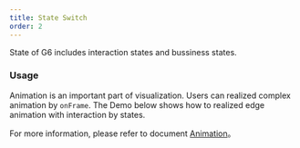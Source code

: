 ```yaml
---
title: State Switch
order: 2
---
```


State of G6 includes interaction states and bussiness states.

### Usage

Animation is an important part of visualization. Users can realized complex animation by `onFrame`. The Demo below shows how to realized edge animation with interaction by states.

For more information, please refer to document [Animation](/zh/docs/manual/advanced/animation)。
